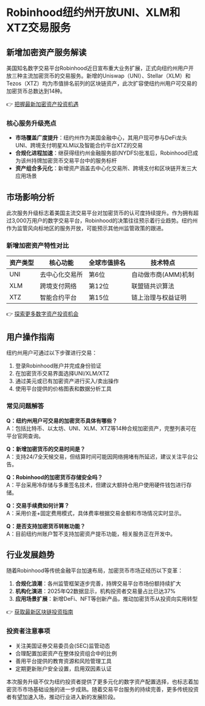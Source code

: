 # Robinhood纽约州开放UNI、XLM和XTZ交易服务

## 新增加密资产服务解读
美国知名数字交易平台Robinhood近日宣布重大业务扩展，正式向纽约州用户开放三种主流加密货币的交易服务。新增的Uniswap（UNI）、Stellar（XLM）和Tezos（XTZ）均为市值排名前列的区块链资产，此次扩容使纽约州用户可交易的加密货币总数达到14种。

👉 [把握最新加密资产投资机遇](https://bit.ly/okx_welcome)

### 核心服务升级亮点
- **市场覆盖广度提升**：纽约州作为美国金融中心，其用户现可参与DeFi龙头UNI、跨境支付明星XLM以及智能合约平台XTZ的交易
- **合规化进程加速**：继获得纽约州金融服务部(NYDFS)批准后，Robinhood已成为该州持牌加密货币交易平台中的服务标杆
- **资产组合多元化**：新增资产涵盖去中心化交易所、跨境支付和区块链开发三大应用场景

## 市场影响分析
此次服务升级标志着美国主流交易平台对加密货币的认可度持续提升。作为拥有超过3,000万用户的数字交易平台，Robinhood的决策往往预示着行业趋势。纽约州作为监管风向标地区的服务开放，可能预示其他州监管政策的跟进。

### 新增加密资产特性对比

| 资产类型 | 核心功能          | 全球市值排名 | 技术特点                 |
|----------|-------------------|--------------|--------------------------|
| UNI      | 去中心化交易所    | 第6位        | 自动做市商(AMM)机制      |
| XLM      | 跨境支付网络      | 第12位       | 联盟链共识算法           |
| XTZ      | 智能合约平台      | 第15位       | 链上治理与权益证明       |

👉 [探索更多数字资产投资机会](https://bit.ly/okx_welcome)

## 用户操作指南
纽约州用户可通过以下步骤进行交易：
1. 登录Robinhood账户并完成身份验证
2. 在加密货币交易界面选择UNI/XLM/XTZ
3. 通过美元或已有加密资产进行买入/卖出操作
4. 使用平台提供的价格图表和数据分析工具

### 常见问题解答
**Q：纽约州用户可交易的加密货币具体有哪些？**  
A：包括比特币、以太坊、UNI、XLM、XTZ等14种合规加密资产，完整列表可在平台官网查询。

**Q：新增加密货币的交易时间是？**  
A：支持24/7全天候交易，但结算时间可能因网络拥堵有所延迟，建议关注平台公告。

**Q：Robinhood的加密货币存储安全吗？**  
A：平台采用冷存储与多重签名技术，但建议大额持仓用户使用硬件钱包进行存储。

**Q：交易手续费如何计算？**  
A：采用价差+固定费用模式，具体费率根据交易金额和市场情况实时显示。

**Q：是否支持加密货币转账功能？**  
A：目前纽约州账户暂不支持加密资产提币功能，相关服务正在开发中。

## 行业发展趋势
随着Robinhood等传统金融平台加速布局，加密货币市场正经历以下变革：
1. **合规化浪潮**：各州监管框架逐步完善，持牌交易平台市场份额持续扩大
2. **机构化演进**：2025年Q2数据显示，机构投资者交易量占比已达37%
3. **应用场景扩展**：新增DeFi、NFT等创新产品，推动加密货币从投资向实用转型

👉 [获取最新区块链投资指南](https://bit.ly/okx_welcome)

### 投资者注意事项
- 关注美国证券交易委员会(SEC)监管动态
- 合理配置加密资产在整体投资组合中的比例
- 善用平台提供的教育资源和风险管理工具
- 定期更新账户安全设置，启用双因素认证

本次服务升级不仅为纽约投资者提供了更多元化的数字资产配置选择，也标志着加密货币市场基础设施的进一步成熟。随着交易平台服务的持续完善，更多传统投资者有望加速入场，推动行业进入新的发展阶段。